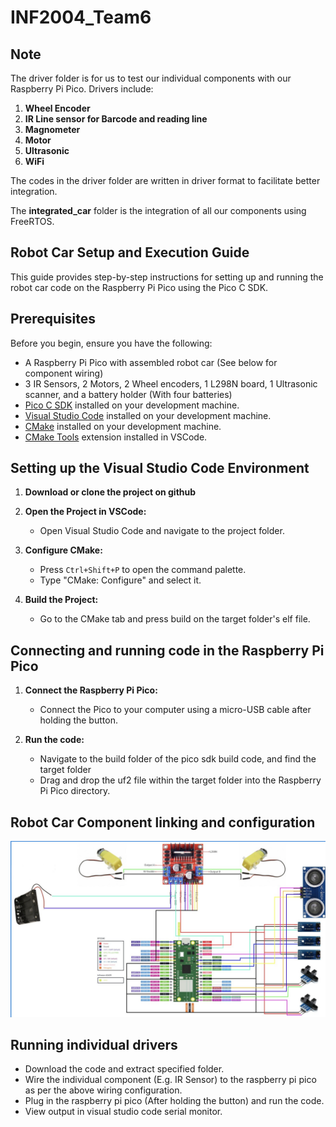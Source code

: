 # INF2004_Team6

## Note

The driver folder is for us to test our individual components with our Raspberry Pi Pico.
Drivers include:

1. **Wheel Encoder**
2. **IR Line sensor for Barcode and reading line**
3. **Magnometer**
4. **Motor**
5. **Ultrasonic**
6. **WiFi**

The codes in the driver folder are written in driver format to facilitate better integration.

The **integrated_car** folder is the integration of all our components using FreeRTOS.

## Robot Car Setup and Execution Guide

This guide provides step-by-step instructions for setting up and running the robot car code on the Raspberry Pi Pico using the Pico C SDK.

## Prerequisites

Before you begin, ensure you have the following:

- A Raspberry Pi Pico with assembled robot car (See below for component wiring)
- 3 IR Sensors, 2 Motors, 2 Wheel encoders, 1 L298N board, 1 Ultrasonic scanner, and a battery holder (With four batteries)
- [Pico C SDK](https://datasheets.raspberrypi.org/pico/raspberry-pi-pico-c-sdk.pdf) installed on your development machine.
- [Visual Studio Code](https://code.visualstudio.com/) installed on your development machine.
- [CMake](https://cmake.org/download/) installed on your development machine.
- [CMake Tools](https://marketplace.visualstudio.com/items?itemName=ms-vscode.cmake-tools) extension installed in VSCode.


## Setting up the Visual Studio Code Environment

1. **Download or clone the project on github**

2. **Open the Project in VSCode:**

    - Open Visual Studio Code and navigate to the project folder.

3. **Configure CMake:**

    - Press `Ctrl+Shift+P` to open the command palette.
    - Type "CMake: Configure" and select it.

4. **Build the Project:**

    - Go to the CMake tab and press build on the target folder's elf file.

## Connecting and running code in the Raspberry Pi Pico

1. **Connect the Raspberry Pi Pico:**

    - Connect the Pico to your computer using a micro-USB cable after holding the button.

2. **Run the code:**

    - Navigate to the build folder of the pico sdk build code, and find the target folder
    - Drag and drop the uf2 file within the target folder into the Raspberry Pi Pico directory.

## Robot Car Component linking and configuration

![Car Configuration](https://github.com/cleontay/INF2004_Team6/blob/main/integrated_car/car_configuration/car_configuration.jpg)

## Running individual drivers

   - Download the code and extract specified folder.
   - Wire the individual component (E.g. IR Sensor) to the raspberry pi pico as per the above wiring configuration.
   - Plug in the raspberry pi pico (After holding the button) and run the code.
   - View output in visual studio code serial monitor.


